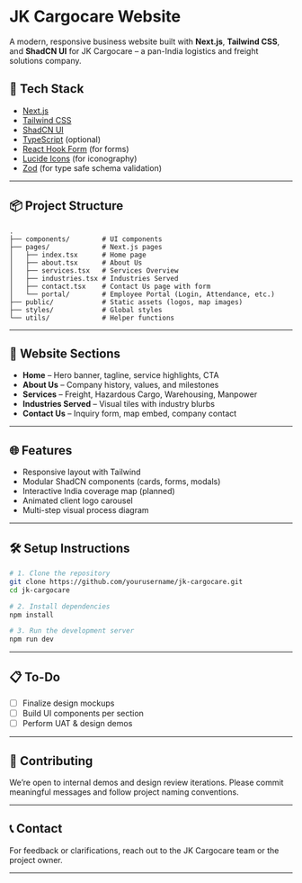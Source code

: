 # JK Cargocare Website

A modern, responsive business website built with **Next.js**, **Tailwind CSS**, and **ShadCN UI** for JK Cargocare – a pan-India logistics and freight solutions company.

## 🚀 Tech Stack

- [Next.js](https://nextjs.org/)
- [Tailwind CSS](https://tailwindcss.com/)
- [ShadCN UI](https://ui.shadcn.com/)
- [TypeScript](https://www.typescriptlang.org/) (optional)
- [React Hook Form](https://react-hook-form.com/) (for forms)
- [Lucide Icons](https://lucide.dev/) (for iconography)
- [Zod](https://zod.dev/) (for type safe schema validation)

---

## 📦 Project Structure

```
.
├── components/        # UI components
├── pages/             # Next.js pages
│   ├── index.tsx      # Home page
│   ├── about.tsx      # About Us
│   ├── services.tsx   # Services Overview
│   ├── industries.tsx # Industries Served
│   ├── contact.tsx    # Contact Us page with form
│   └── portal/        # Employee Portal (Login, Attendance, etc.)
├── public/            # Static assets (logos, map images)
├── styles/            # Global styles
└── utils/             # Helper functions
```

---

## 🧩 Website Sections

- **Home** – Hero banner, tagline, service highlights, CTA
- **About Us** – Company history, values, and milestones
- **Services** – Freight, Hazardous Cargo, Warehousing, Manpower
- **Industries Served** – Visual tiles with industry blurbs
- **Contact Us** – Inquiry form, map embed, company contact

---

## 🌐 Features

- Responsive layout with Tailwind
- Modular ShadCN components (cards, forms, modals)
- Interactive India coverage map (planned)
- Animated client logo carousel
- Multi-step visual process diagram

---

## 🛠️ Setup Instructions

```bash
# 1. Clone the repository
git clone https://github.com/yourusername/jk-cargocare.git
cd jk-cargocare

# 2. Install dependencies
npm install

# 3. Run the development server
npm run dev
```

---

## 📋 To-Do

- [ ] Finalize design mockups
- [ ] Build UI components per section
- [ ] Perform UAT & design demos

---

## 🤝 Contributing

We’re open to internal demos and design review iterations. Please commit meaningful messages and follow project naming conventions.

---

## 📞 Contact

For feedback or clarifications, reach out to the JK Cargocare team or the project owner.

---
